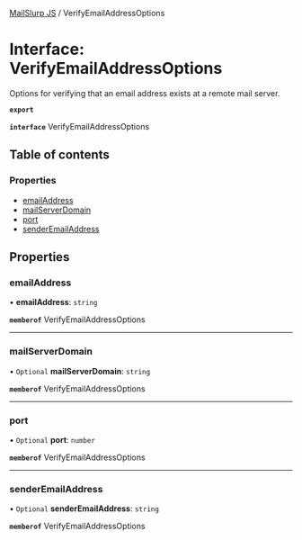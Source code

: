[MailSlurp JS](../README.md) / VerifyEmailAddressOptions

# Interface: VerifyEmailAddressOptions

Options for verifying that an email address exists at a remote mail server.

**`export`**

**`interface`** VerifyEmailAddressOptions

## Table of contents

### Properties

- [emailAddress](VerifyEmailAddressOptions.md#emailaddress)
- [mailServerDomain](VerifyEmailAddressOptions.md#mailserverdomain)
- [port](VerifyEmailAddressOptions.md#port)
- [senderEmailAddress](VerifyEmailAddressOptions.md#senderemailaddress)

## Properties

### emailAddress

• **emailAddress**: `string`

**`memberof`** VerifyEmailAddressOptions

___

### mailServerDomain

• `Optional` **mailServerDomain**: `string`

**`memberof`** VerifyEmailAddressOptions

___

### port

• `Optional` **port**: `number`

**`memberof`** VerifyEmailAddressOptions

___

### senderEmailAddress

• `Optional` **senderEmailAddress**: `string`

**`memberof`** VerifyEmailAddressOptions
